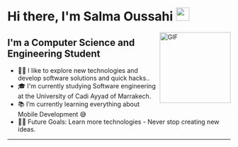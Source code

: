 # Hi there, I'm Salma Oussahi <img width="30px" src="https://media.tenor.com/images/3b388fe03da271d2674faf85eb7c3fcd/tenor.gif" />

<img align="right" alt="GIF" height="160px" src="https://media.giphy.com/media/du3J3cXyzhj75IOgvA/giphy.gif" />

## I'm a Computer Science and Engineering Student  

- 👨‍💻 I like to explore new technologies and develop software solutions and quick hacks..
- 🎓 I'm currently studying Software engineering at the University of Cadi Ayyad of Marrakech.
- 📚 I’m currently learning everything about Mobile Development 😅
- 💪🏼 Future Goals: Learn more technologies - Never stop creating new ideas.


---
